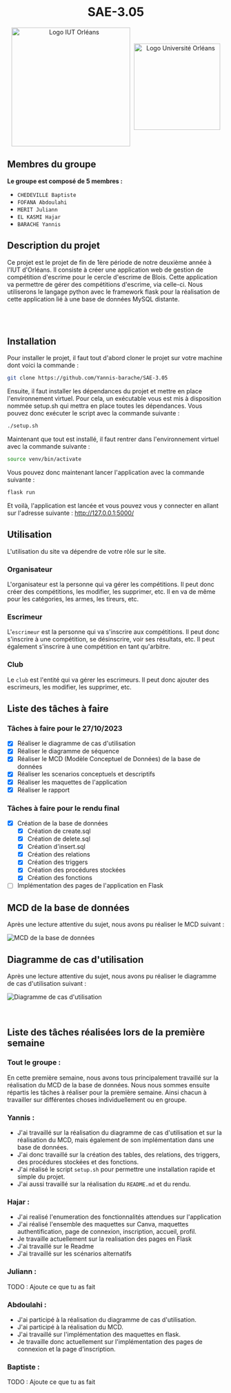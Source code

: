 <div style="text-align: center;">

# SAE-3.05

<div style="display: flex; align-items: center; justify-content:space-evenly">
    <img src="https://assets.onthehub.com/attachments/15/bf1336cd-799b-e011-969d-0030487d8897/40d4e299-03ff-4c99-94a8-7a100f07837c.jpg" alt="Logo IUT Orléans" width="275"/>
    <img src="https://blois-escrime.fr/wp-content/uploads/2015/07/cropped-logo-CEB_accueil.jpg" alt="Logo Université Orléans" width="200" />
</div>
</div>

## Membres du groupe

<strong>Le groupe est composé de 5 membres :</strong>

- `CHEDEVILLE Baptiste`
- `FOFANA Abdoulahi`
- `MERIT Juliann`
- `EL KASMI Hajar`
- `BARACHE Yannis`

## Description du projet

Ce projet est le projet de fin de 1ère période de notre deuxième année à l'IUT d'Orléans.
Il consiste à créer une application web de gestion de compétition d'escrime pour le cercle d'escrime de Blois.
Cette application va permettre de gérer des compétitions d'escrime, via celle-ci.
Nous utiliserons le langage python avec le framework flask pour la réalisation de cette application lié à une base de données MySQL distante.

<br><br>
## Installation

Pour installer le projet, il faut tout d'abord cloner le projet sur votre machine dont voici la commande :

```bash
git clone https://github.com/Yannis-barache/SAE-3.05
```

Ensuite, il faut installer les dépendances du projet et mettre en place l'environnement virtuel.
Pour cela, un exécutable vous est mis à disposition nommée setup.sh qui mettra en place toutes les dépendances.
Vous pouvez donc exécuter le script avec la commande suivante :

```bash
./setup.sh
```

Maintenant que tout est installé, il faut rentrer dans l'environnement virtuel avec la commande suivante :

```bash
source venv/bin/activate
```

Vous pouvez donc maintenant lancer l'application avec la commande suivante :

```bash
flask run
```

Et voilà, l'application est lancée et vous pouvez vous y connecter en allant sur l'adresse suivante : http://127.0.0.1:5000/


## Utilisation

L'utilisation du site va dépendre de votre rôle sur le site.

### Organisateur

L'organisateur est la personne qui va gérer les compétitions.
Il peut donc créer des compétitions, les modifier, les supprimer, etc.
Il en va de même pour les catégories, les armes, les tireurs, etc.

### Escrimeur

L'`escrimeur` est la personne qui va s'inscrire aux compétitions.
Il peut donc s'inscrire à une compétition, se désinscrire, voir ses résultats, etc.
Il peut également s'inscrire à une compétition en tant qu'arbitre.

### Club

Le `club` est l'entité qui va gérer les escrimeurs.
Il peut donc ajouter des escrimeurs, les modifier, les supprimer, etc.

## Liste des tâches à faire

### Tâches à faire pour le 27/10/2023
- [x] Réaliser le diagramme de cas d'utilisation
- [x] Réaliser le diagramme de séquence
- [x] Réaliser le MCD (Modèle Conceptuel de Données) de la base de données
- [x] Réaliser les scenarios conceptuels et descriptifs
- [x] Réaliser les maquettes de l'application
- [x] Réaliser le rapport 

### Tâches à faire pour le rendu final
- [x] Création de la base de données
  - [x] Création de create.sql
  - [x] Création de delete.sql
  - [x] Création d'insert.sql
  - [x] Création des relations
  - [x] Création des triggers
  - [x] Création des procédures stockées
  - [x] Création des fonctions
- [ ] Implémentation des pages de l'application en Flask

## MCD de la base de données

Après une lecture attentive du sujet, nous avons pu réaliser le MCD suivant :

![MCD de la base de données](Rendu/MCD.svg)

## Diagramme de cas d'utilisation

Après une lecture attentive du sujet, nous avons pu réaliser le diagramme de cas d'utilisation suivant :

![Diagramme de cas d'utilisation](Rendu/Diagramme_de_cas_utilisation.svg)

<br>

## Liste des tâches réalisées lors de la première semaine


### Tout le groupe :

En cette première semaine, nous avons tous principalement travaillé sur la réalisation du MCD de la base de données.
Nous nous sommes ensuite répartis les tâches à réaliser pour la première semaine. Ainsi chacun à travailler sur différentes choses individuellement ou en groupe.


### Yannis :

- J'ai travaillé sur la réalisation du diagramme de cas d'utilisation et sur la réalisation du MCD, mais également de son implémentation dans une base de données.
- J'ai donc travaillé sur la création des tables, des relations, des triggers, des procédures stockées et des fonctions.
- J'ai réalisé le script `setup.sh` pour permettre une installation rapide et simple du projet.
- J'ai aussi travaillé sur la réalisation du `README.md` et du rendu.



### Hajar :
- J'ai realisé l'enumeration des fonctionnalités attendues sur l'application
- J'ai réalisé l'ensemble des maquettes sur Canva, maquettes authentification, page de connexion, inscription, accueil, profil.
- Je travaille actuellement sur la realisation des pages en Flask
- J'ai travaillé sur le Readme
- J'ai travaillé sur les scénarios alternatifs


### Juliann :

TODO : Ajoute ce que tu as fait

### Abdoulahi :

- J'ai participé à la réalisation du diagramme de cas d'utilisation.
- J'ai participé à la réalisation du MCD.
- J'ai travaillé sur l'implémentation des maquettes en flask.
- Je travaille donc actuellement sur l'implémentation des pages de connexion et la page d'inscription. 

### Baptiste :

TODO : Ajoute ce que tu as fait

